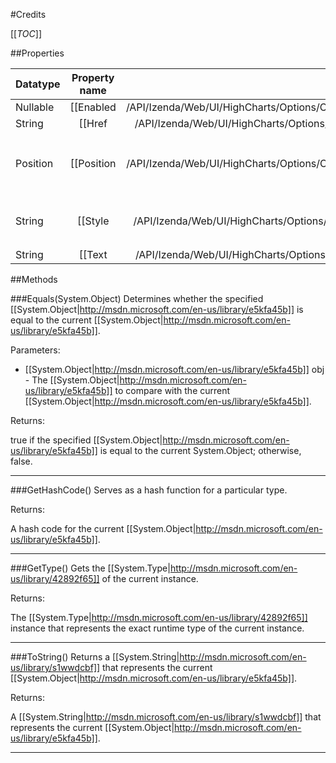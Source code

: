 #Credits

[[_TOC_]]

##Properties

|Datatype|Property name|Property description|Default Value|
|:-------|:----------:|:-----------------:|:-----------:|
|Nullable|[[Enabled|/API/Izenda/Web/UI/HighCharts/Options/CodeSamples/Izenda_Web_UI_HighCharts_Options_Credits_Enabled]]| Whether to show the credits text. Default: true |null|
|String|[[Href|/API/Izenda/Web/UI/HighCharts/Options/CodeSamples/Izenda_Web_UI_HighCharts_Options_Credits_Href]]| The URL for the credits label. Default: http://www.highcharts.com |null|
|Position|[[Position|/API/Izenda/Web/UI/HighCharts/Options/CodeSamples/Izenda_Web_UI_HighCharts_Options_Credits_Position]]| Position configuration for the credtis label. Supported properties are <code>align</code>, <code>verticalAlign</code>, <code>x</code> and <code>y</code>. Defaults to <pre>position: { align: 'right', x: -10, verticalAlign: 'bottom', y: -5}</pre>|null|
|String|[[Style|/API/Izenda/Web/UI/HighCharts/Options/CodeSamples/Izenda_Web_UI_HighCharts_Options_Credits_Style]]| CSS styles for the credits label. Defaults to:<pre>itemStyle: { cursor: 'pointer', color: '#909090', fontSize: '10px'}</pre>|null|
|String|[[Text|/API/Izenda/Web/UI/HighCharts/Options/CodeSamples/Izenda_Web_UI_HighCharts_Options_Credits_Text]]| The text for the credits label. Default: Highcharts.com |null|


##Methods

###Equals(System.Object)
Determines whether the specified [[System.Object|http://msdn.microsoft.com/en-us/library/e5kfa45b]] is equal to the current [[System.Object|http://msdn.microsoft.com/en-us/library/e5kfa45b]].

Parameters: 

* [[System.Object|http://msdn.microsoft.com/en-us/library/e5kfa45b]] obj  - The [[System.Object|http://msdn.microsoft.com/en-us/library/e5kfa45b]] to compare with the current [[System.Object|http://msdn.microsoft.com/en-us/library/e5kfa45b]].





Returns:

true if the specified [[System.Object|http://msdn.microsoft.com/en-us/library/e5kfa45b]] is equal to the current System.Object; otherwise, false.


---


###GetHashCode()
 Serves as a hash function for a particular type.  





Returns:

A hash code for the current [[System.Object|http://msdn.microsoft.com/en-us/library/e5kfa45b]].


---


###GetType()
Gets the [[System.Type|http://msdn.microsoft.com/en-us/library/42892f65]] of the current instance.





Returns:

The [[System.Type|http://msdn.microsoft.com/en-us/library/42892f65]] instance that represents the exact runtime type of the current instance.


---


###ToString()
Returns a [[System.String|http://msdn.microsoft.com/en-us/library/s1wwdcbf]] that represents the current [[System.Object|http://msdn.microsoft.com/en-us/library/e5kfa45b]].





Returns:

A [[System.String|http://msdn.microsoft.com/en-us/library/s1wwdcbf]] that represents the current [[System.Object|http://msdn.microsoft.com/en-us/library/e5kfa45b]].


---


